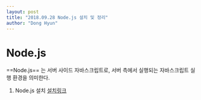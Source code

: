 ```yaml
---
layout: post
title: "2018.09.28 Node.js 설치 및 정리"
author: "Dong Hyun"
---
```


# Node.js
==Node.js== 는 서버 사이드 자바스크립트로, 서버 측에서 실행되는 자바스크립트 실행 환경을 의미한다.

1. Node.js 설치
[설치링크](http://nodejs.org)

